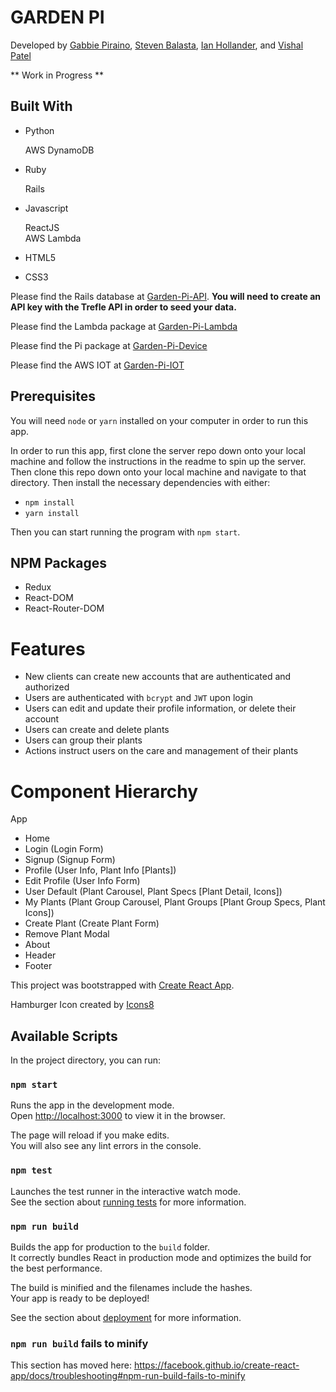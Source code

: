 # GARDEN PI
Developed by [Gabbie Piraino](https://github.com/pirainogi), [Steven Balasta](https://github.com/sbal13), [Ian Hollander](https://github.com/ihollander), and [Vishal Patel](https://github.com/vishalpatel2890)

** Work in Progress **

## Built With
* Python

   AWS DynamoDB

* Ruby

   Rails  

* Javascript

   ReactJS  
   AWS Lambda  

* HTML5
* CSS3






Please find the Rails database at [Garden-Pi-API](https://github.com/garden-pi/garden-pi-api). **You will need to create an API key with the Trefle API in order to seed your data.**

Please find the Lambda package at [Garden-Pi-Lambda](https://github.com/garden-pi/garden-pi-lambda)

Please find the Pi package at [Garden-Pi-Device](https://github.com/garden-pi/garden-pi-device)

Please find the AWS IOT at [Garden-Pi-IOT](https://github.com/garden-pi/garden-pi-aws-iot)

## Prerequisites

You will need `node` or `yarn` installed on your computer in order to run this app.

In order to run this app, first clone the server repo down onto your local machine and follow the instructions in the readme to spin up the server. Then clone this repo down onto your local machine and navigate to that directory. Then install the necessary dependencies with either:

- `npm install`
- `yarn install`

Then you can start running the program with `npm start`.

## NPM Packages
- Redux
- React-DOM
- React-Router-DOM

# Features
- New clients can create new accounts that are authenticated and authorized
- Users are authenticated with `bcrypt` and `JWT` upon login  
- Users can edit and update their profile information, or delete their account
- Users can create and delete plants
- Users can group their plants
- Actions instruct users on the care and management of their plants

# Component Hierarchy

App
- Home
- Login (Login Form)
- Signup (Signup Form)
- Profile (User Info, Plant Info [Plants])
- Edit Profile (User Info Form)
- User Default (Plant Carousel, Plant Specs [Plant Detail, Icons])
- My Plants (Plant Group Carousel, Plant Groups [Plant Group Specs, Plant Icons])
- Create Plant (Create Plant Form)
- Remove Plant Modal
- About
- Header
- Footer


This project was bootstrapped with [Create React App](https://github.com/facebook/create-react-app).

Hamburger Icon created by [Icons8](https://icons8.com/icon/12371/menu")

## Available Scripts

In the project directory, you can run:

### `npm start`

Runs the app in the development mode.<br>
Open [http://localhost:3000](http://localhost:3000) to view it in the browser.

The page will reload if you make edits.<br>
You will also see any lint errors in the console.

### `npm test`

Launches the test runner in the interactive watch mode.<br>
See the section about [running tests](https://facebook.github.io/create-react-app/docs/running-tests) for more information.

### `npm run build`

Builds the app for production to the `build` folder.<br>
It correctly bundles React in production mode and optimizes the build for the best performance.

The build is minified and the filenames include the hashes.<br>
Your app is ready to be deployed!

See the section about [deployment](https://facebook.github.io/create-react-app/docs/deployment) for more information.

### `npm run build` fails to minify

This section has moved here: https://facebook.github.io/create-react-app/docs/troubleshooting#npm-run-build-fails-to-minify
